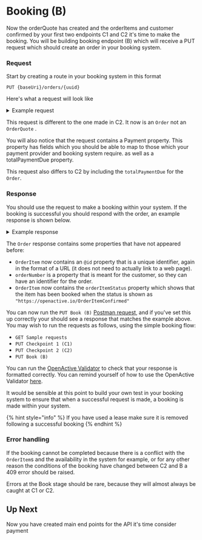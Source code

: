 # Booking (B)

Now the orderQuote has created and the orderItems and customer confirmed by your first two endpoints C1 and C2 it's time to make the booking. You will be building booking endpoint (B) which will receive a PUT request which should create an order in your booking system.

### Request

Start by creating a route in your booking system in this format

`PUT {baseUri}/orders/{uuid}`

Here's what a request will look like

<details>

<summary>Example request</summary>

```
{
  "@context": "https://openactive.io/",
  "@type": "Order",
  "brokerRole": "https://openactive.io/AgentBroker",
  "broker": {
    "@type": "Organization",
    "name": "MyFitnessApp",
    "url": "https://myfitnessapp.example.com",
    "description": "A fitness app for all the community",
    "logo": {
      "@type": "ImageObject",
      "url": "http://data.myfitnessapp.org.uk/images/logo.png"
    },
    "address": {
      "@type": "PostalAddress",
      "streetAddress": "Alan Peacock Way",
      "addressLocality": "Village East",
      "addressRegion": "Middlesbrough",
      "postalCode": "TS4 3AE",
      "addressCountry": "GB"
    }
  },
  "seller": {
    "@type": "Organization",
    "@id": "https://example.com/api/organisations/123"
  },
  "customer": {
    "@type": "Person",
    "email": "geoffcapes@example.com",
    "telephone": "020 811 8055",
    "givenName": "Geoff",
    "familyName": "Capes"
  },
  "orderedItem": [
    {
      "@type": "OrderItem",
      "position": 0,
      "acceptedOffer": {
        "@type": "Offer",
        "@id": "https://example.com/events/452#/offers/878"
      },
      "orderedItem": {
        "@type": "ScheduledSession",
        "@id": "https://example.com/events/452/subEvents/132"
      }
    }
  ],
  "totalPaymentDue": {
    "@type": "PriceSpecification",
    "price": 5,
    "priceCurrency": "GBP"
  },
  "payment": {
    "@type": "Payment",
    "name": "AcmeBroker Points",
    "identifier": "1234567890npduy2f"
  }
}
```

</details>

This request is different to the one made in C2. It now is an `Order` not an `OrderQuote` .

You will also notice that the request contains a Payment property. This property has fields which you should be able to map to those which your payment provider and booking system require. as well as a totalPaymentDue property.

This request also differs to C2 by including the `totalPaymentDue` for the `Order`.

### Response

You should use the request to make a booking within your system. If the booking is successful you should respond with the order, an example response is shown below.&#x20;

<details>

<summary>Example response</summary>

```
{
  "@context": "https://openactive.io/",
  "@type": "Order",
  "@id": "https://example.com/api/orders/e11429ea-467f-4270-ab62-e47368996fe8",
  "orderNumber": "AB000001",
  "brokerRole": "https://openactive.io/AgentBroker",
  "broker": {
    "@type": "Organization",
    "name": "MyFitnessApp",
    "url": "https://myfitnessapp.example.com",
    "description": "A fitness app for all the community",
    "logo": {
      "@type": "ImageObject",
      "url": "http://data.myfitnessapp.org.uk/images/logo.png"
    },
    "address": {
      "@type": "PostalAddress",
      "streetAddress": "Alan Peacock Way",
      "addressLocality": "Village East",
      "addressRegion": "Middlesbrough",
      "postalCode": "TS4 3AE",
      "addressCountry": "GB"
    }
  },
  "customer": {
    "@type": "Person",
    "email": "geoffcapes@example.com",
    "telephone": "020 811 8055",
    "givenName": "Geoff",
    "familyName": "Capes"
  },
  "seller": {
    "@type": "Organization",
    "@id": "https://example.com/api/organisations/123",
    "identifier": "CRUOZWJ1",
    "name": "Better",
    "taxMode": "https://openactive.io/TaxGross",
    "legalName": "Greenwich Leisure Limited",
    "description": "A charitable social enterprise for all the community",
    "url": "https://www.better.org.uk",
    "logo": {
      "@type": "ImageObject",
      "url": "http://data.better.org.uk/images/logo.png"
    },
    "telephone": "020 3457 8700",
    "email": "customerservices@gll.org",
    "vatID": "GB 789 1234 56",
    "address": {
      "@type": "PostalAddress",
      "streetAddress": "Alan Peacock Way",
      "addressLocality": "Village East",
      "addressRegion": "Middlesbrough",
      "postalCode": "TS4 3AE",
      "addressCountry": "GB"
    },
    "termsOfService": [
      {
        "@type": "PrivacyPolicy",
        "name": "Privacy Policy",
        "url": "https://example.com/privacy-policy",
        "requiresExplicitConsent": false
      },
      {
        "@type": "TermsOfUse",
        "name": "Terms and Conditions",
        "url": "https://example.com/terms-and-conditions",
        "dateModified": "2019-04-16T20:31:13Z",
        "requiresExplicitConsent": true
      }
    ]
  },
  "bookingService": {
    "@type": "BookingService",
    "name": "Playwaze",
    "url": "http://www.playwaze.com",
    "termsOfService": [
      {
        "@type": "Terms",
        "name": "Terms of Service",
        "url": "https://brokerexample.com/terms.html",
        "requiresExplicitConsent": false
      }
    ]
  },
  "orderedItem": [
    {
      "@type": "OrderItem",
      "@id": "https://example.com/api/orders/e11429ea-467f-4270-ab62-e47368996fe8#/orderedItem/1234",
      "position": 0,
      "orderItemStatus": "https://openactive.io/OrderItemConfirmed",
      "unitTaxSpecification": [
        {
          "@type": "TaxChargeSpecification",
          "name": "VAT at 20%",
          "price": 1,
          "priceCurrency": "GBP",
          "rate": 0.2
        }
      ],
      "acceptedOffer": {
        "@type": "Offer",
        "@id": "https://example.com/events/452#/offers/878",
        "description": "Winger space for Speedball.",
        "name": "Speedball winger position",
        "price": 10,
        "priceCurrency": "GBP",
        "validFromBeforeStartDate": "P6D",
        "allowCustomerCancellationFullRefund": true,
        "latestCancellationBeforeStartDate": "P1D"
      },
      "orderedItem": {
        "@type": "ScheduledSession",
        "@id": "https://example.com/events/452/subEvents/132",
        "identifier": 123,
        "eventStatus": "https://schema.org/EventScheduled",
        "startDate": "2018-10-30T11:00:00Z",
        "endDate": "2018-10-30T12:00:00Z",
        "duration": "PT1H",
        "superEvent": {
          "@type": "SessionSeries",
          "@id": "https://api.example.com/events/452",
          "name": "Bodypump",
          "activity": [
            {
              "type": "Concept",
              "id": "https://openactive.io/activity-list#5e78bcbe-36db-425a-9064-bf96d09cc351",
              "prefLabel": "Bodypump™",
              "inScheme": "https://openactive.io/activity-list"
            }
          ],
          "url": "https://example.com/events/452",
          "location": {
            "@type": "Place",
            "url": "https://www.everyoneactive.com/centres/Middlesbrough-Sports-Village",
            "name": "Middlesbrough Sports Village",
            "identifier": "0140",
            "address": {
              "@type": "PostalAddress",
              "streetAddress": "Alan Peacock Way",
              "addressLocality": "Village East",
              "addressRegion": "Middlesbrough",
              "postalCode": "TS4 3AE",
              "addressCountry": "GB"
            },
            "geo": {
              "@type": "GeoCoordinates",
              "latitude": 54.543964,
              "longitude": -1.20978500000001
            }
          }
        }
      },
      "accessPass": [
        {
          "@type": "Barcode",
          "text": "0123456789"
        }
      ]
    }
  ],
  "totalPaymentDue": {
    "@type": "PriceSpecification",
    "price": 5,
    "priceCurrency": "GBP"
  },
  "totalPaymentTax": [
    {
      "@type": "TaxChargeSpecification",
      "name": "VAT at 20%",
      "price": 1,
      "priceCurrency": "GBP",
      "rate": 0.2
    }
  ],
  "payment": {
    "@type": "Payment",
    "name": "AcmeBroker Points",
    "identifier": "1234567890npduy2f"
  }
}
```

</details>

The `Order` response contains some properties that have not appeared before:

* `OrderItem` now contains an `@id` property that is a unique identifier, again in the format of a URL (it does not need to actually link to a web page).
* `orderNumber` is a property that is meant for the customer, so they can have an identifier for the order.
* `OrderItem` now contains the `orderItemStatus` property which shows that the item has been booked when the status is shown as `"https://openactive.io/OrderItemConfirmed"`

You can now run the `PUT Book (B)` [Postman request](https://documenter.getpostman.com/view/21015180/Uz5DqdCf), and if you've set this up correctly your should see a response that matches the example above. You may wish to run the requests as follows, using the simple booking flow:&#x20;

* `GET Sample requests`
* `PUT Checkpoint 1 (C1)`
* `PUT Checkpoint 2 (C2)`
* `PUT Book (B)`

You can run the [OpenActive Validator](https://validator.openactive.io/) to check that your response is formatted correctly. You can remind yourself of how to use the OpenActive Validator [here](../../getting-started/tools-and-resources/#openactive-validator). &#x20;

It would be sensible at this point to build your own test in your booking system to ensure that when a successful request is made, a booking is made within your system.

{% hint style="info" %}
If you have used a lease make sure it is removed following a successful booking
{% endhint %}

### Error handling

If the booking cannot be completed because there is a conflict with the `OrderItem`s and the availability in the system for example, or for any other reason the conditions of the booking have changed between C2 and B a 409 error should be raised.

Errors at the Book stage should be rare, because they will almost always be caught at C1 or C2.

## Up Next

Now you have created main end points for the API it's time consider payment&#x20;

